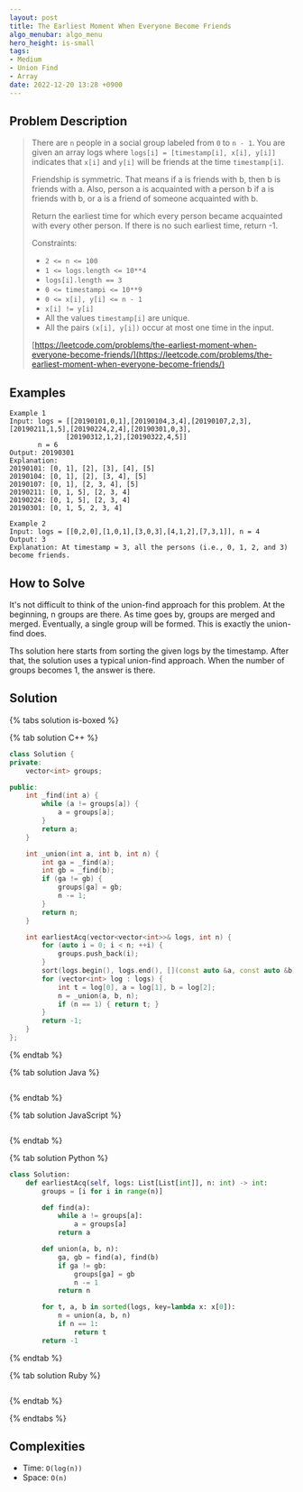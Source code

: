 ```yaml
---
layout: post
title: The Earliest Moment When Everyone Become Friends
algo_menubar: algo_menu
hero_height: is-small
tags:
- Medium
- Union Find
- Array
date: 2022-12-20 13:28 +0900
---
```

## Problem Description
> There are `n` people in a social group labeled from `0` to `n - 1`. You are given an array logs where
> `logs[i] = [timestamp[i], x[i], y[i]]` indicates that `x[i]` and `y[i]` will be friends at the time `timestamp[i]`.
>
> Friendship is symmetric. That means if a is friends with b, then b is friends with a. Also, person a is acquainted
> with a person b if a is friends with b, or a is a friend of someone acquainted with b.
>
> Return the earliest time for which every person became acquainted with every other person. If there is no such
> earliest time, return -1.
>
> Constraints:
> - `2 <= n <= 100`
> - `1 <= logs.length <= 10**4`
> - `logs[i].length == 3`
> - `0 <= timestampi <= 10**9`
> - `0 <= x[i], y[i] <= n - 1`
> - `x[i] != y[i]`
> - All the values `timestamp[i]` are unique.
> - All the pairs `(x[i], y[i])` occur at most one time in the input.
>
> [https://leetcode.com/problems/the-earliest-moment-when-everyone-become-friends/](https://leetcode.com/problems/the-earliest-moment-when-everyone-become-friends/)

## Examples
```
Example 1
Input: logs = [[20190101,0,1],[20190104,3,4],[20190107,2,3],[20190211,1,5],[20190224,2,4],[20190301,0,3],
              [20190312,1,2],[20190322,4,5]]
       n = 6
Output: 20190301
Explanation:
20190101: [0, 1], [2], [3], [4], [5]
20190104: [0, 1], [2], [3, 4], [5]
20190107: [0, 1], [2, 3, 4], [5]
20190211: [0, 1, 5], [2, 3, 4]
20190224: [0, 1, 5], [2, 3, 4]
20190301: [0, 1, 5, 2, 3, 4]
```

```
Example 2
Input: logs = [[0,2,0],[1,0,1],[3,0,3],[4,1,2],[7,3,1]], n = 4
Output: 3
Explanation: At timestamp = 3, all the persons (i.e., 0, 1, 2, and 3) become friends.
```

## How to Solve
It's not difficult to think of the union-find approach for this problem.
At the beginning, n groups are there.
As time goes by, groups are merged and merged.
Eventually, a single group will be formed.
This is exactly the union-find does.

Ths solution here starts from sorting the given logs by the timestamp.
After that, the solution uses a typical union-find approach.
When the number of groups becomes 1, the answer is there.

## Solution

{% tabs solution is-boxed %}

{% tab solution C++ %}
```cpp
class Solution {
private:
    vector<int> groups;

public:
    int _find(int a) {
        while (a != groups[a]) {
            a = groups[a];
        }
        return a;
    }

    int _union(int a, int b, int n) {
        int ga = _find(a);
        int gb = _find(b);
        if (ga != gb) {
            groups[ga] = gb;
            n -= 1;
        }
        return n;
    }

    int earliestAcq(vector<vector<int>>& logs, int n) {
        for (auto i = 0; i < n; ++i) {
            groups.push_back(i);
        }
        sort(logs.begin(), logs.end(), [](const auto &a, const auto &b) {return a[0] < b[0]; });
        for (vector<int> log : logs) {
            int t = log[0], a = log[1], b = log[2];
            n = _union(a, b, n);
            if (n == 1) { return t; }
        }
        return -1;
    }
};
```
{% endtab %}

{% tab solution Java %}
```java

```
{% endtab %}

{% tab solution JavaScript %}
```js

```
{% endtab %}

{% tab solution Python %}
```python
class Solution:
    def earliestAcq(self, logs: List[List[int]], n: int) -> int:
        groups = [i for i in range(n)]

        def find(a):
            while a != groups[a]:
                a = groups[a]
            return a

        def union(a, b, n):
            ga, gb = find(a), find(b)
            if ga != gb:
                groups[ga] = gb
                n -= 1
            return n

        for t, a, b in sorted(logs, key=lambda x: x[0]):
            n = union(a, b, n)
            if n == 1:
                return t
        return -1
```
{% endtab %}

{% tab solution Ruby %}
```ruby

```
{% endtab %}

{% endtabs %}



## Complexities
- Time: `O(log(n))`
- Space: `O(n)`
